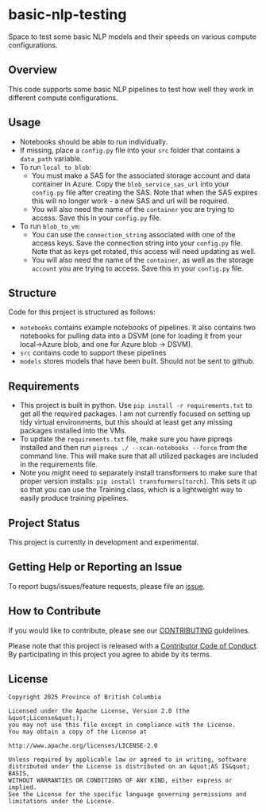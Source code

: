# basic-nlp-testing
Space to test some basic NLP models and their speeds on various compute configurations. 

## Overview

This code supports some basic NLP pipelines to test how well they work in different compute configurations. 

## Usage

* Notebooks should be able to run individually. 
* If missing, place a `config.py` file into your `src` folder that contains a `data_path` variable.  
* To run `local_to_blob`:
    * You must make a SAS for the associated storage account and data container in Azure. Copy the `blob_service_sas_url` into your `config.py` file after creating the SAS. Note that when the SAS expires this will no longer work - a new SAS and url will be required. 
    * You will also need the name of the `container` you are trying to access. Save this in your `config.py` file. 
* To run `blob_to_vm`:
    * You can use the `connection_string` associated with one of the access keys. Save the connection string into your `config.py` file. Note that as keys get rotated, this access will need updating as well. 
    * You will also need the name of the `container`, as well as the storage `account` you are trying to access. Save this in your `config.py` file. 

## Structure

Code for this project is structured as follows:

* `notebooks` contains example notebooks of pipelines. It also contains two notebooks for pulling data into a DSVM (one for loading it from your local->Azure blob, and one for Azure blob -> DSVM). 
* `src` contains code to support these pipelines 
* `models` stores models that have been built. Should not be sent to github. 

## Requirements

* This project is built in python. Use `pip install -r requirements.txt` to get all the required packages. I am not currently focused on setting up tidy virtual environments, but this should at least get any missing packages installed into the VMs. 
* To update the `requirements.txt` file, make sure you have pipreqs installed and then run `pipreqs ./ --scan-notebooks --force` from the command line. This will make sure that all utilized packages are included in the requirements file. 
* Note you might need to separately install transformers to make sure that proper version installs: `pip install transformers[torch]`. This sets it up so that you can use the Training class, which is a lightweight way to easily produce training pipelines. 
    
## Project Status

This project is currently in development and experimental. 

## Getting Help or Reporting an Issue

To report bugs/issues/feature requests, please file an [issue](https://github.com/lindsay-fredrick/basic-nlp-testing/issues/).

## How to Contribute

If you would like to contribute, please see our [CONTRIBUTING](CONTRIBUTING.md) guidelines.

Please note that this project is released with a [Contributor Code of Conduct](CODE_OF_CONDUCT.md). By participating in this project you agree to abide by its terms.

## License

```
Copyright 2025 Province of British Columbia

Licensed under the Apache License, Version 2.0 (the &quot;License&quot;);
you may not use this file except in compliance with the License.
You may obtain a copy of the License at

http://www.apache.org/licenses/LICENSE-2.0

Unless required by applicable law or agreed to in writing, software distributed under the License is distributed on an &quot;AS IS&quot; BASIS,
WITHOUT WARRANTIES OR CONDITIONS OF ANY KIND, either express or implied.
See the License for the specific language governing permissions and limitations under the License.
```
